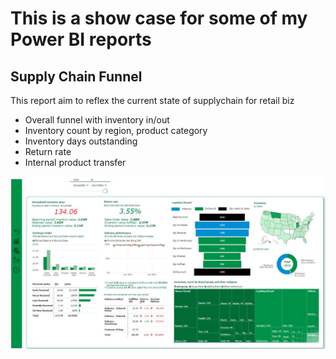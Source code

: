 # This is a show case for some of my Power BI reports
## Supply Chain Funnel
This report aim to reflex the current state of supplychain for retail biz
- Overall funnel with inventory in/out
- Inventory count by region, product category
- Inventory days outstanding
- Return rate
- Internal product transfer

[![Demo](supply_chain_funnel.jpg)](https://www.loom.com/share/e97455893b7b4613b47bebad97e675cd?sid=784548d8-97f6-4c33-904c-0632866245c4)
